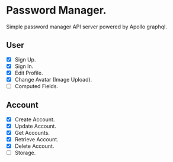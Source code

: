 # Password Manager.

Simple password manager API server powered by Apollo graphql.

## User

- [x] Sign Up.
- [x] Sign In.
- [x] Edit Profile.
- [x] Change Avatar (Image Upload).
- [ ] Computed Fields.

## Account

- [x] Create Account.
- [x] Update Account.
- [x] Get Accounts.
- [x] Retrieve Account.
- [x] Delete Account.
- [ ] Storage.
